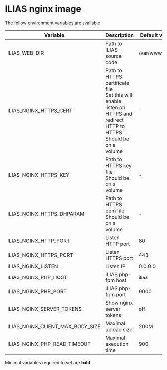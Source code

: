 # ILIAS nginx image

The follow environment variables are available

| Variable | Description | Default value |
| -------- | ----------- | ------------- |
| ILIAS_WEB_DIR | Path to ILIAS source code | /var/www/html |
| ILIAS_NGINX_HTTPS_CERT | Path to HTTPS certificate file<br>Set this will enable listen on HTTPS and redirect HTTP to HTTPS<br>Should be on a volume | *-* |
| ILIAS_NGINX_HTTPS_KEY | Path to HTTPS key file<br>Should be on a volume | *-* |
| ILIAS_NGINX_HTTPS_DHPARAM | Path to HTTPS pem file<br>Should be on a volume | *-* |
| ILIAS_NGINX_HTTP_PORT | Listen HTTP port | 80 |
| ILIAS_NGINX_HTTPS_PORT | Listen HTTPS port | 443 |
| ILIAS_NGINX_LISTEN | Listen IP | 0.0.0.0 |
| ILIAS_NGINX_PHP_HOST | ILIAS php-fpm host | ilias |
| ILIAS_NGINX_PHP_PORT | ILIAS php-fpm port | 9000 |
| ILIAS_NGINX_SERVER_TOKENS | Show nginx server tokens | off |
| ILIAS_NGINX_CLIENT_MAX_BODY_SIZE | Maximal upload size | 200M |
| ILIAS_NGINX_PHP_READ_TIMEOUT | Maximal execution time | 900 |

Minimal variables required to set are **bold**
